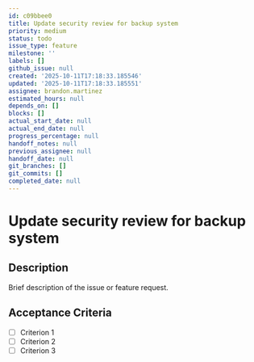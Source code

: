 ```yaml
---
id: c09bbee0
title: Update security review for backup system
priority: medium
status: todo
issue_type: feature
milestone: ''
labels: []
github_issue: null
created: '2025-10-11T17:18:33.185546'
updated: '2025-10-11T17:18:33.185551'
assignee: brandon.martinez
estimated_hours: null
depends_on: []
blocks: []
actual_start_date: null
actual_end_date: null
progress_percentage: null
handoff_notes: null
previous_assignee: null
handoff_date: null
git_branches: []
git_commits: []
completed_date: null
---
```


# Update security review for backup system

## Description

Brief description of the issue or feature request.

## Acceptance Criteria

- [ ] Criterion 1
- [ ] Criterion 2
- [ ] Criterion 3